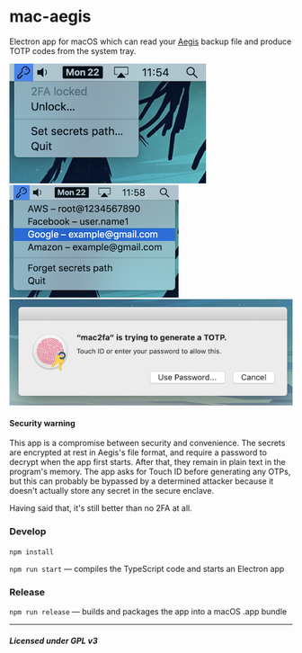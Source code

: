# mac-aegis

Electron app for macOS which can read your [Aegis](https://github.com/beemdevelopment/Aegis) backup file
and produce TOTP codes from the system tray.

![](img/locked.png) ![](img/unlocked.png) ![](img/touchid.png)

#### Security warning

This app is a compromise between security and convenience. The secrets are encrypted
at rest in Aegis's file format, and require a password to decrypt
when the app first starts. After that, they remain in plain text in the program's memory.
The app asks for Touch ID before generating any OTPs, but this can probably be bypassed
by a determined attacker because it doesn't actually store any secret in the secure enclave.

Having said that, it's still better than no 2FA at all.

### Develop

`npm install`

`npm run start` — compiles the TypeScript code and starts an Electron app

### Release

`npm run release` — builds and packages the app into a macOS .app bundle

---

##### Licensed under GPL v3

